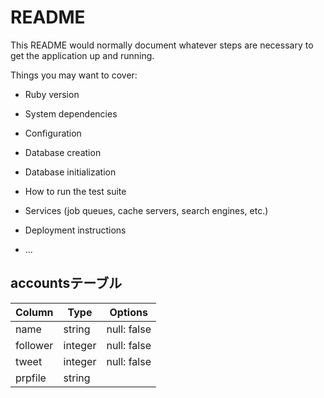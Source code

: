 # README

This README would normally document whatever steps are necessary to get the
application up and running.

Things you may want to cover:

* Ruby version

* System dependencies

* Configuration

* Database creation

* Database initialization

* How to run the test suite

* Services (job queues, cache servers, search engines, etc.)

* Deployment instructions

* ...

## accountsテーブル

|Column|Type|Options|
|------|----|-------|
|name|string|null: false|
|follower|integer|null: false|
|tweet|integer|null: false|
|prpfile|string||